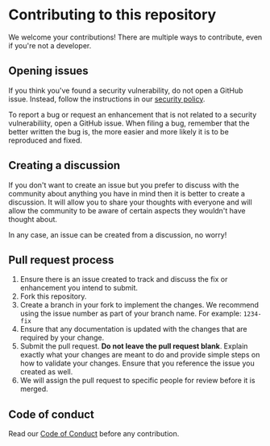 # Contributing to this repository

We welcome your contributions! There are multiple ways to contribute, even if
you're not a developer.

## Opening issues

If you think you've found a security vulnerability, do not open a GitHub issue.
Instead, follow the instructions in our [security policy](./SECURITY.md).

To report a bug or request an enhancement that is not related to a security
vulnerabiliity, open a GitHub issue. When filing a bug, remember that the better
written the bug is, the more easier and more likely it is to be reproduced and
fixed.

## Creating a discussion

If you don't want to create an issue but you prefer to discuss with the community about anything you have in mind then it is better to create a discussion.
It will allow you to share your thoughts with everyone and will allow the community to be aware of certain aspects they wouldn't have thought about.

In any case, an issue can be created from a discussion, no worry!

## Pull request process

1. Ensure there is an issue created to track and discuss the fix or enhancement you intend to submit.
2. Fork this repository.
3. Create a branch in your fork to implement the changes. We recommend using the issue number as part of your branch name. For example: `1234-fix`
4. Ensure that any documentation is updated with the changes that are required by your change.
5. Submit the pull request. **Do not leave the pull request blank**. Explain exactly what your changes are meant to do and provide simple steps on how to validate your changes. Ensure that you reference the issue you created as well.
6. We will assign the pull request to specific people for review before it is merged.

## Code of conduct

Read our [Code of Conduct](./CODE_OF_CONDUCT.md) before any contribution.
